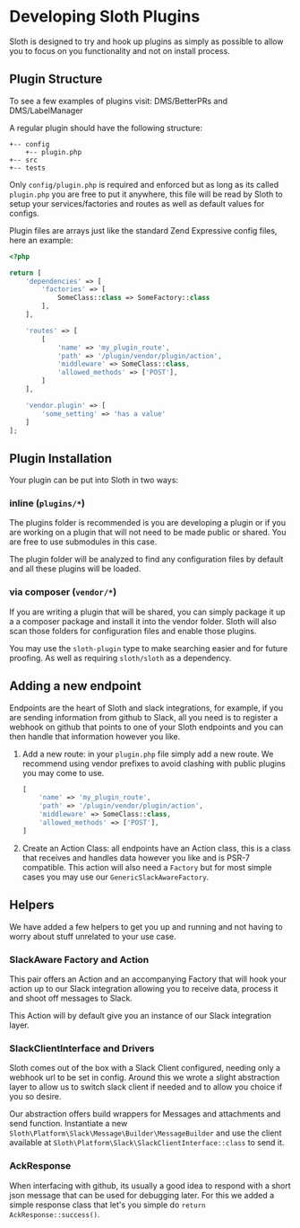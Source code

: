 # Developing Sloth Plugins

Sloth is designed to try and hook up plugins as simply as possible to allow you to focus on you functionality and not on install process.

## Plugin Structure

To see a few examples of plugins visit: DMS/BetterPRs and DMS/LabelManager

A regular plugin should have the following structure:

```
+-- config
    +-- plugin.php
+-- src
+-- tests
```

Only `config/plugin.php` is required and enforced but as long as its called `plugin.php` you are free to put it anywhere, this file will be read by Sloth to setup your services/factories and routes as well as default values for configs.

Plugin files are arrays just like the standard Zend Expressive config files, here an example:

```php
<?php

return [
    'dependencies' => [
        'factories' => [
            SomeClass::class => SomeFactory::class
        ],
    ],

    'routes' => [
        [
            'name' => 'my_plugin_route',
            'path' => '/plugin/vendor/plugin/action',
            'middleware' => SomeClass::class,
            'allowed_methods' => ['POST'],
        ]
    ],

    'vendor.plugin' => [
        'some_setting' => 'has a value'
    ]
];
```

## Plugin Installation

Your plugin can be put into Sloth in two ways:

### inline (`plugins/*`)

The plugins folder is recommended is you are developing a plugin or if you are working on a plugin that will not need to be made public or shared. You are free to use submodules in this case.

The plugin folder will be analyzed to find any configuration files by default and all these plugins will be loaded.

### via composer (`vendor/*`)

If you are writing a plugin that will be shared, you can simply package it up a a composer package and install it into the vendor folder. Sloth will also scan those folders for configuration files and enable those plugins.

You may use the `sloth-plugin` type to make searching easier and for future proofing. As well as requiring `sloth/sloth` as a dependency.

## Adding a new endpoint

Endpoints are the heart of Sloth and slack integrations, for example, if you are sending information from github to Slack, all you need is to register a webhook on github that points to one of your Sloth endpoints and you can then handle that information however you like.

1. Add a new route: in your `plugin.php` file simply add a new route. We recommend using vendor prefixes to avoid clashing with public plugins you may come to use.

    ```php
    [
        'name' => 'my_plugin_route',
        'path' => '/plugin/vendor/plugin/action',
        'middleware' => SomeClass::class,
        'allowed_methods' => ['POST'],
    ]
    ```

2. Create an Action Class: all endpoints have an Action class, this is a class that receives and handles data however you like and is PSR-7 compatible. This action will also need a `Factory` but for most simple cases you may use our `GenericSlackAwareFactory`.

## Helpers

We have added a few helpers to get you up and running and not having to worry about stuff unrelated to your use case.

### SlackAware Factory and Action

This pair offers an Action and an accompanying Factory that will hook your action up to our Slack integration allowing you to receive data, process it and shoot off messages to Slack.

This Action will by default give you an instance of our Slack integration layer.

### SlackClientInterface and Drivers

Sloth comes out of the box with a Slack Client configured, needing only a webhook url to be set in config. Around this we wrote a slight abstraction layer to allow us to switch slack client if needed and to allow you choice if you so desire.

Our abstraction offers build wrappers for Messages and attachments and send function. Instantiate a new `Sloth\Platform\Slack\Message\Builder\MessageBuilder` and use the client available at `Sloth\Platform\Slack\SlackClientInterface::class` to send it.

### AckResponse

When interfacing with github, its usually a good idea to respond with a short json message that can be used for debugging later. For this we added a simple response class that let's you simple do `return AckResponse::success()`.
